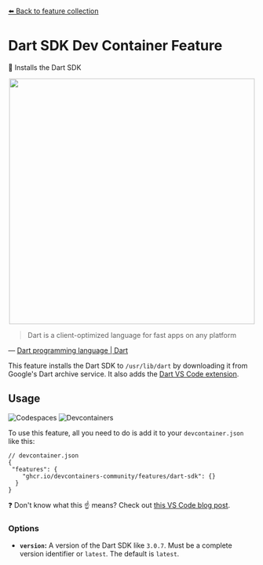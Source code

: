 [⬅️ Back to feature collection](https://devcontainers.community/features/)

# Dart SDK Dev Container Feature

🎯 Installs the Dart SDK

<p align=center>
  <img width=500 src="https://thum.io/get/width/800/crop/600/noanimate/https://dart.dev/">
</p>

> Dart is a client-optimized language for fast apps on any platform

&mdash; [Dart programming language | Dart](https://dart.dev/)

This feature installs the Dart SDK to `/usr/lib/dart` by downloading it from
Google's Dart archive service. It also adds the [Dart VS Code extension].

## Usage

![Codespaces](https://img.shields.io/static/v1?style=for-the-badge&message=Codespaces&color=181717&logo=GitHub&logoColor=FFFFFF&label=)
![Devcontainers](https://img.shields.io/static/v1?style=for-the-badge&message=Devcontainers&color=2496ED&logo=Docker&logoColor=FFFFFF&label=)

To use this feature, all you need to do is add it to your `devcontainer.json`
like this:

```jsonc
// devcontainer.json
{
 "features": {
    "ghcr.io/devcontainers-community/features/dart-sdk": {}
  }
}
```

❓ Don't know what this ☝ means? Check out [this VS Code blog post].

### Options

- **`version`:** A version of the Dart SDK like `3.0.7`. Must be a complete
  version identifier or `latest`. The default is `latest`.

<!-- prettier-ignore-start -->
[this vs code blog post]: https://code.visualstudio.com/blogs/2022/09/15/dev-container-features
[dart vs code extension]: https://marketplace.visualstudio.com/items?itemName=Dart-Code.dart-code
<!-- prettier-ignore-end -->

